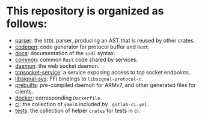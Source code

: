 # This repository is organized as follows:
- [parser](./parser): the `SIDL` parser, producing an AST that is reused by other crates.
- [codegen](./codegen): code generator for protocol buffer and `Rust`.
- [docs](./docs): documentation of the `sidl` syntax.
- [common](./common): common `Rust` code shared by services.
- [daemon](./daemon): the web socket daemon.
- [tcpsocket-service](./services/tcpsocket-service): a service exposing access to tcp socket endpoints.
- [libsignal-sys](./support/libsignal-sys): FFI bindings to `libsignal-protocol-c`.
- [prebuilts](./prebuilts): pre-compiled daemon for ARMv7, and other generated files for clients.
- [docker](./docker): corresponding `Dockerfile`.
- [ci](./ci): the collection of `yaml`s included by `.gitlab-ci.yml`.
- [tests](./tests): the collection of helper `crates` for tests in ci.
